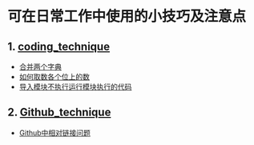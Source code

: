 # 可在日常工作中使用的小技巧及注意点
## 1. [coding_technique](code_technique)
 - [合并两个字典](./code_technique/合并两个字典.py)
 - [如何取数各个位上的数](./code_technique/如何取数各个位上的数.py)
 - [导入模块不执行运行模块执行的代码](./code_technique/导入模块不执行运行模块执行的代码.py)
## 2. [Github_technique](Github_technique)
 - [Github中相对链接问题](./Github_technique/Github中相对链接问题.md)
